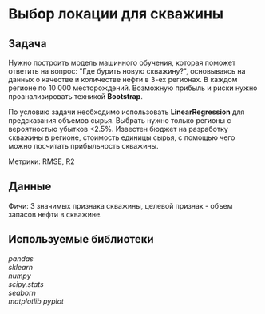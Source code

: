 # Выбор локации для скважины

## Задача
Нужно построить модель машинного обучения, которая поможет ответить на вопрос: "Где бурить новую скважину?", основываясь на данных о качестве и количестве нефти в 3-ех регионах. В каждом регионе по 10 000 месторождений. Возможную прибыль и риски нужно проанализировать техникой **Bootstrap**.

По условию задачи необходимо использовать **LinearRegression** для предсказания объемов сырья. Выбрать нужно только регионы с вероятностью убытков <2.5%. Известен бюджет на разработку скважины в регионе, стоимость единицы сырья, с помощью чего можно посчитать прибыльность скважины.

Метрики: RMSE, R2
 

## Данные  

Фичи: 3 значимых признака скважины, целевой признак - объем запасов нефти в скважине.


## Используемые библиотеки
*pandas*   
*sklearn*  
*numpy*   
*scipy.stats*  
*seaborn*      
*matplotlib.pyplot*
